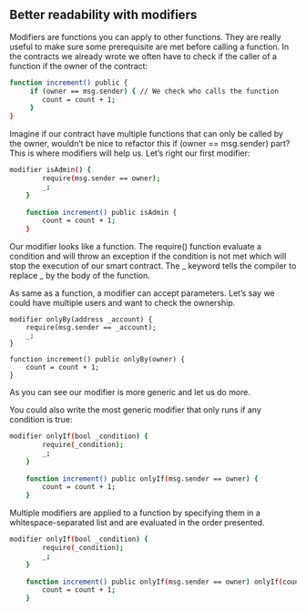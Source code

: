 ## Better readability with modifiers


Modifiers are functions you can apply to other functions. They are really useful to make sure some prerequisite are met before calling a function.
 In the contracts we already wrote we often have to check if the caller of a function if the owner of the contract:

```sh
function increment() public {
     if (owner == msg.sender) { // We check who calls the function
        count = count + 1;
     }
}
```
Imagine if our contract have multiple functions that can only be called by the owner, wouldn’t be nice to refactor this if (owner == msg.sender)  part? This is where modifiers will help us. Let’s right our first modifier:

```sh
modifier isAdmin() {
        require(msg.sender == owner);
        _;
    }
 
    function increment() public isAdmin {
        count = count + 1;
    }
```
Our modifier looks like a function. The require()  function evaluate a condition and will throw an exception if the condition is not met which will stop the execution of our smart contract. The _  keyword tells the compiler to replace _  by the body of the function.

As same as a function, a modifier can accept parameters. Let’s say we could have multiple users and want to check the ownership.


    modifier onlyBy(address _account) {
        require(msg.sender == _account);
        _;
    }
 
    function increment() public onlyBy(owner) {
        count = count + 1;
    }
As you can see our modifier is more generic and let us do more.

You could also write the most generic modifier that only runs if any condition is true:

```sh
modifier onlyIf(bool _condition) {
        require(_condition);
        _;
    }
 
    function increment() public onlyIf(msg.sender == owner) {
        count = count + 1;
    }
```
Multiple modifiers are applied to a function by specifying them in a whitespace-separated list and are evaluated in the order presented.

```sh
modifier onlyIf(bool _condition) {
        require(_condition);
        _;
    }
 
    function increment() public onlyIf(msg.sender == owner) onlyIf(count < 200) {
        count = count + 1;
    }
```
    